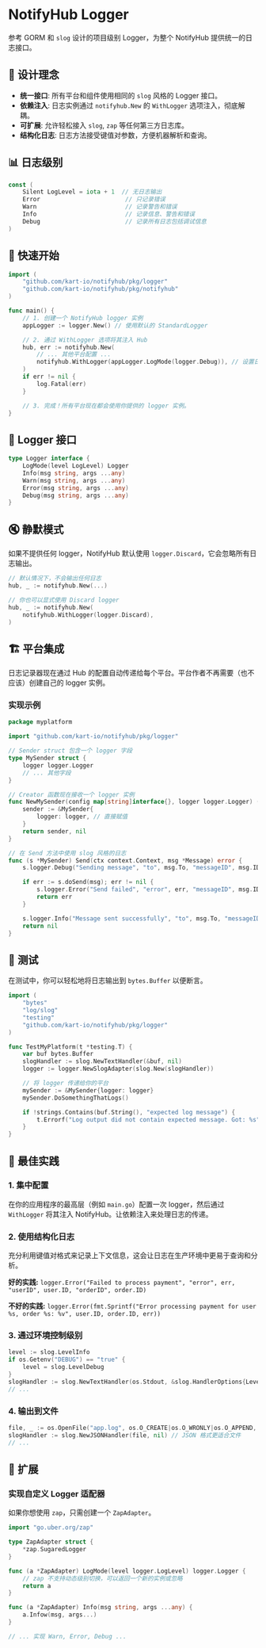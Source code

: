 # NotifyHub Logger

参考 GORM 和 `slog` 设计的项目级别 Logger，为整个 NotifyHub 提供统一的日志接口。

## 🎯 设计理念

- **统一接口**: 所有平台和组件使用相同的 `slog` 风格的 Logger 接口。
- **依赖注入**: 日志实例通过 `notifyhub.New` 的 `WithLogger` 选项注入，彻底解耦。
- **可扩展**: 允许轻松接入 `slog`, `zap` 等任何第三方日志库。
- **结构化日志**: 日志方法接受键值对参数，方便机器解析和查询。

## 📊 日志级别

```go
const (
    Silent LogLevel = iota + 1  // 无日志输出
    Error                        // 只记录错误
    Warn                         // 记录警告和错误
    Info                         // 记录信息、警告和错误
    Debug                        // 记录所有日志包括调试信息
)
```

## 🚀 快速开始

```go
import (
	"github.com/kart-io/notifyhub/pkg/logger"
	"github.com/kart-io/notifyhub/pkg/notifyhub"
)

func main() {
	// 1. 创建一个 NotifyHub logger 实例
	appLogger := logger.New() // 使用默认的 StandardLogger

	// 2. 通过 WithLogger 选项将其注入 Hub
	hub, err := notifyhub.New(
		// ... 其他平台配置 ...
		notifyhub.WithLogger(appLogger.LogMode(logger.Debug)), // 设置日志级别
	)
	if err != nil {
		log.Fatal(err)
	}

	// 3. 完成！所有平台现在都会使用你提供的 logger 实例。
}
```

## 📝 Logger 接口

```go
type Logger interface {
    LogMode(level LogLevel) Logger
    Info(msg string, args ...any)
    Warn(msg string, args ...any)
    Error(msg string, args ...any)
    Debug(msg string, args ...any)
}
```

## 🔇 静默模式

如果不提供任何 logger，NotifyHub 默认使用 `logger.Discard`，它会忽略所有日志输出。

```go
// 默认情况下，不会输出任何日志
hub, _ := notifyhub.New(...)

// 你也可以显式使用 Discard logger
hub, _ := notifyhub.New(
    notifyhub.WithLogger(logger.Discard),
)
```

## 🏗️ 平台集成

日志记录器现在通过 Hub 的配置自动传递给每个平台。平台作者不再需要（也不应该）创建自己的 logger 实例。

### 实现示例

```go
package myplatform

import "github.com/kart-io/notifyhub/pkg/logger"

// Sender struct 包含一个 logger 字段
type MySender struct {
    logger logger.Logger
    // ... 其他字段
}

// Creator 函数现在接收一个 logger 实例
func NewMySender(config map[string]interface{}, logger logger.Logger) (*MySender, error) {
    sender := &MySender{
        logger: logger, // 直接赋值
    }
    return sender, nil
}

// 在 Send 方法中使用 slog 风格的日志
func (s *MySender) Send(ctx context.Context, msg *Message) error {
    s.logger.Debug("Sending message", "to", msg.To, "messageID", msg.ID)

    if err := s.doSend(msg); err != nil {
        s.logger.Error("Send failed", "error", err, "messageID", msg.ID)
        return err
    }

    s.logger.Info("Message sent successfully", "to", msg.To, "messageID", msg.ID)
    return nil
}
```

## 🧪 测试

在测试中，你可以轻松地将日志输出到 `bytes.Buffer` 以便断言。

```go
import (
    "bytes"
    "log/slog"
    "testing"
    "github.com/kart-io/notifyhub/pkg/logger"
)

func TestMyPlatform(t *testing.T) {
    var buf bytes.Buffer
	slogHandler := slog.NewTextHandler(&buf, nil)
	logger := logger.NewSlogAdapter(slog.New(slogHandler))

    // 将 logger 传递给你的平台
    mySender := &MySender{logger: logger}
    mySender.DoSomethingThatLogs()

    if !strings.Contains(buf.String(), "expected log message") {
        t.Errorf("Log output did not contain expected message. Got: %s", buf.String())
    }
}
```

## 🎯 最佳实践

### 1. 集中配置

在你的应用程序的最高层（例如 `main.go`）配置一次 logger，然后通过 `WithLogger` 将其注入 NotifyHub。让依赖注入来处理日志的传递。

### 2. 使用结构化日志

充分利用键值对格式来记录上下文信息，这会让日志在生产环境中更易于查询和分析。

**好的实践:**
`logger.Error("Failed to process payment", "error", err, "userID", user.ID, "orderID", order.ID)`

**不好的实践:**
`logger.Error(fmt.Sprintf("Error processing payment for user %s, order %s: %v", user.ID, order.ID, err))`

### 3. 通过环境控制级别

```go
level := slog.LevelInfo
if os.Getenv("DEBUG") == "true" {
    level = slog.LevelDebug
}
slogHandler := slog.NewTextHandler(os.Stdout, &slog.HandlerOptions{Level: level})
// ...
```

### 4. 输出到文件

```go
file, _ := os.OpenFile("app.log", os.O_CREATE|os.O_WRONLY|os.O_APPEND, 0666)
slogHandler := slog.NewJSONHandler(file, nil) // JSON 格式更适合文件
// ...
```

## 🚀 扩展

### 实现自定义 Logger 适配器

如果你想使用 `zap`，只需创建一个 `ZapAdapter`。

```go
import "go.uber.org/zap"

type ZapAdapter struct {
    *zap.SugaredLogger
}

func (a *ZapAdapter) LogMode(level logger.LogLevel) logger.Logger {
    // zap 不支持动态级别切换，可以返回一个新的实例或忽略
    return a
}

func (a *ZapAdapter) Info(msg string, args ...any) {
    a.Infow(msg, args...)
}

// ... 实现 Warn, Error, Debug ...
```
